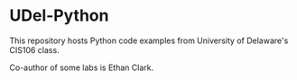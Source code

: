# UDel-Python
This repository hosts Python code examples from University of Delaware's CIS106 class. 

Co-author of some labs is Ethan Clark.
